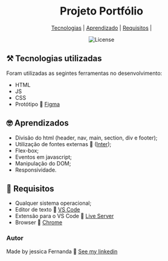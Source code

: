 <h1 align="center">Projeto Portfólio 
</h1>

<p align="center">
  <a href="#tecnologias">Tecnologias</a> |
  <a href="#aprendizado">Aprendizado</a> |
  <a href="#requisitos">Requisitos</a> |
</p>

<p align="center">
 <img  src="https://img.shields.io/static/v1?label=license&message=MIT&color=FF4820&labelColor=052D56" alt="License">
  
  
 <h2 id="tecnologias"> ⚒️ Tecnologias utilizadas</h2>

 Foram utilizadas as segintes ferramentas no desenvolvimento:
 - HTML
 - JS
 - CSS
 - Protótipo 🔗 [Figma](https://www.figma.com/file/Yb9IBH56g7T1hdIyZ3BMNO/Desafios---Codel%C3%A2ndia?node-id=58198%3A756)

<h2 id="aprendizado"> 🤓 Aprendizados </h2>

 - Divisão do html (header, nav, main, section, div e footer);
 - Utilização de fontes externas :link: ([Inter](https://fonts.google.com/specimen/Inter));
 - Flex-box;
 - Eventos em javascript;
 - Manipulação do DOM;
 - Responsividade.

<h2 id="requisitos"> 📄 Requisitos </h2>

- Qualquer sistema operacional;
- Editor de texto :link: [VS Code](https://code.visualstudio.com/)
- Extensão para o VS Code :link: [Live Server](https://marketplace.visualstudio.com/items?itemName=ritwickdey.LiveServer)
- Browser :link: [Chrome](https://www.google.pt/intl/pt-PT/chrome/?brand=ISCS&gclid=CjwKCAiAtouOBhA6EiwA2nLKHzAVeY7vzxHKqYQHR9e2iF4Q-UYwVeNg_5CdIuPOs6RF2hbwjslc8xoCK3QQAvD_BwE&gclsrc=aw.ds)

 ### Autor

Made by jessica Fernanda 👋 [See my linkedin](https://www.linkedin.com/in/jessica-fernanda-alves-marques-106651205/)
